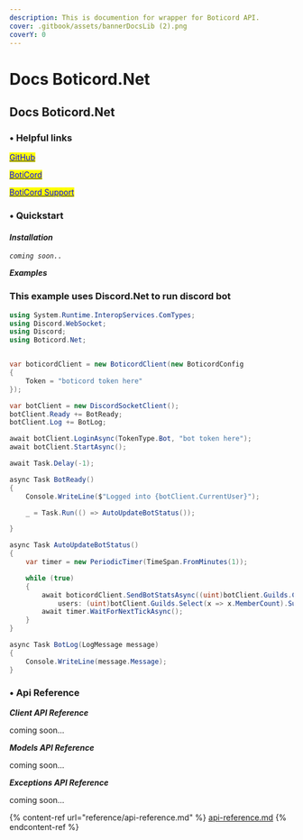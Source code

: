 ```yaml
---
description: This is documention for wrapper for Boticord API.
cover: .gitbook/assets/bannerDocsLib (2).png
coverY: 0
---
```


# Docs Boticord.Net

## Docs Boticord.Net

### • Helpful links

[<mark style="color:blue;">GitHub</mark>](https://github.com/boticord)

[<mark style="color:blue;">BotiCord</mark>](https://boticord.top/)

[<mark style="color:blue;">BotiCord Support</mark>](https://discord.com/invite/hkHjW8a)

### • Quickstart

#### _**Installation**_

_`coming soon..`_

_**Examples**_

### This example uses Discord.Net to run discord bot

```csharp
using System.Runtime.InteropServices.ComTypes;
using Discord.WebSocket;
using Discord;
using Boticord.Net;


var boticordClient = new BoticordClient(new BoticordConfig
{
    Token = "boticord token here"
});

var botClient = new DiscordSocketClient();
botClient.Ready += BotReady;
botClient.Log += BotLog;

await botClient.LoginAsync(TokenType.Bot, "bot token here");
await botClient.StartAsync();

await Task.Delay(-1);

async Task BotReady()
{
    Console.WriteLine($"Logged into {botClient.CurrentUser}");

    _ = Task.Run(() => AutoUpdateBotStatus());

}

async Task AutoUpdateBotStatus()
{
    var timer = new PeriodicTimer(TimeSpan.FromMinutes(1));

    while (true)
    {
        await boticordClient.SendBotStatsAsync((uint)botClient.Guilds.Count,
            users: (uint)botClient.Guilds.Select(x => x.MemberCount).Sum());
        await timer.WaitForNextTickAsync();
    }
}

async Task BotLog(LogMessage message)
{
    Console.WriteLine(message.Message);
}
```

### • Api Reference

_**Client API Reference**_

coming soon...

_**Models API Reference**_

coming soon...

_**Exceptions API Reference**_

coming soon...

{% content-ref url="reference/api-reference.md" %}
[api-reference.md](reference/api-reference.md)
{% endcontent-ref %}
